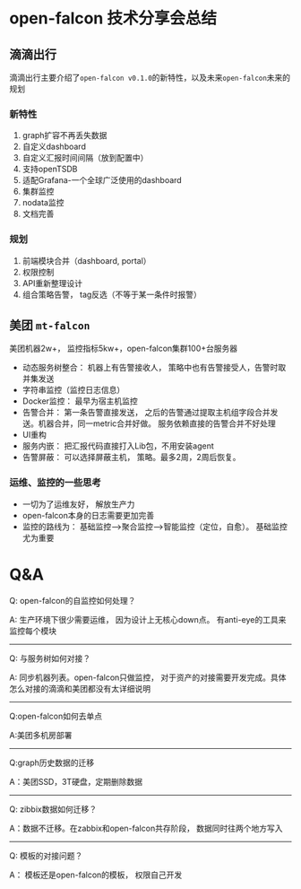 # open-falcon 技术分享会总结

## 滴滴出行
滴滴出行主要介绍了`open-falcon v0.1.0`的新特性，以及未来`open-falcon`未来的规划

### 新特性

  1. graph扩容不再丢失数据
  2. 自定义dashboard
  3. 自定义汇报时间间隔（放到配置中）
  4. 支持openTSDB
  5. 适配Grafana-一个全球广泛使用的dashboard
  6. 集群监控
  7. nodata监控
  8. 文档完善

### 规划
   
   1. 前端模块合并（dashboard, portal）
   2. 权限控制
   3. API重新整理设计
   4. 组合策略告警， tag反选（不等于某一条件时报警）
   
## 美团 `mt-falcon`

美团机器2w+， 监控指标5kw+，open-falcon集群100+台服务器

 * 动态服务树整合： 机器上有告警接收人， 策略中也有告警接受人，告警时取并集发送
 * 字符串监控（监控日志信息）
 * Docker监控： 最早为宿主机监控
 * 告警合并： 第一条告警直接发送， 之后的告警通过提取主机组字段合并发送。机器合并，同一metric合并好做。 服务依赖直接的告警合并不好处理
 * UI重构
 * 服务内嵌： 把汇报代码直接打入Lib包，不用安装agent
 * 告警屏蔽： 可以选择屏蔽主机， 策略。最多2周，2周后恢复。

 
### 运维、监控的一些思考
 
  * 一切为了运维友好， 解放生产力
  * open-falcon本身的日志需要更加完善
  * 监控的路线为： 基础监控-->聚合监控-->智能监控（定位，自愈）。 基础监控尤为重要
  
# Q&A

Q: open-falcon的自监控如何处理？

A: 生产环境下很少需要运维， 因为设计上无核心down点。 有anti-eye的工具来监控每个模块

---

Q: 与服务树如何对接？

A: 同步机器列表。open-falcon只做监控， 对于资产的对接需要开发完成。具体怎么对接的滴滴和美团都没有太详细说明

---

Q:open-falcon如何去单点

A:美团多机房部署

---

Q:graph历史数据的迁移

A：美团SSD，3T硬盘，定期删除数据

---

Q: zibbix数据如何迁移？

A：数据不迁移。在zabbix和open-falcon共存阶段， 数据同时往两个地方写入

---

Q: 模板的对接问题？

A： 模板还是open-falcon的模板， 权限自己开发

 
 